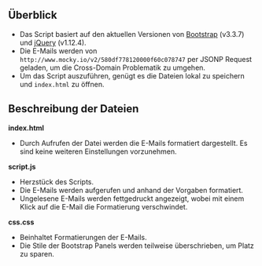 ## Überblick
* Das Script basiert auf den aktuellen Versionen von [Bootstrap](http://getbootstrap.com/) (v3.3.7) und [jQuery](https://jquery.com/) (v1.12.4).
* Die E-Mails werden von `http://www.mocky.io/v2/580df778120000f60c078747` per JSONP Request geladen, um die Cross-Domain Problematik zu umgehen.
* Um das Script auszuführen, genügt es die Dateien lokal zu speichern und `index.html` zu öffnen.

## Beschreibung der Dateien
**index.html**
* Durch Aufrufen der Datei werden die E-Mails formatiert dargestellt. Es sind keine weiteren Einstellungen vorzunehmen.
  
**script.js**
* Herzstück des Scripts.
* Die E-Mails werden aufgerufen und anhand der Vorgaben formatiert.
* Ungelesene E-Mails werden fettgedruckt angezeigt, wobei mit einem Klick auf die E-Mail die Formatierung verschwindet.

**css.css**
* Beinhaltet Formatierungen der E-Mails.
* Die Stile der Bootstrap Panels werden teilweise überschrieben, um Platz zu sparen.
